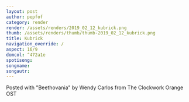 ```yaml
---
layout: post
author: pepfof
category: render
render: /assets/renders/2019_02_12_kubrick.png
thumb: /assets/renders/thumb/thumb-2019_02_12_kubrick.png
title: Kubrick
navigation_override: /
aspect: 16/9
domcol: ^472a1e
spotisong: 
songname: 
songautr: 
---
```


<!--USER BEGIN 1-->

<!--USER END 1-->

<!--more-->
<!--USER BEGIN 2-->
Posted with "Beethovania" by Wendy Carlos from The Clockwork Orange OST
<!--USER END 2-->

